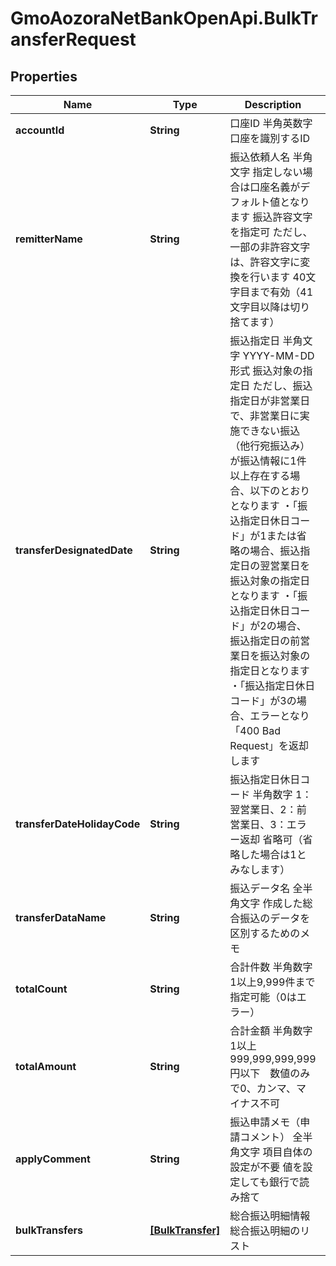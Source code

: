 # GmoAozoraNetBankOpenApi.BulkTransferRequest

## Properties
Name | Type | Description | Notes
------------ | ------------- | ------------- | -------------
**accountId** | **String** | 口座ID 半角英数字 口座を識別するID  | 
**remitterName** | **String** | 振込依頼人名 半角文字 指定しない場合は口座名義がデフォルト値となります 振込許容文字を指定可 ただし、一部の非許容文字は、許容文字に変換を行います 40文字目まで有効（41文字目以降は切り捨てます）  | [optional] 
**transferDesignatedDate** | **String** | 振込指定日 半角文字 YYYY-MM-DD形式 振込対象の指定日 ただし、振込指定日が非営業日で、非営業日に実施できない振込（他行宛振込み）が振込情報に1件以上存在する場合、以下のとおりとなります ・「振込指定日休日コード」が1または省略の場合、振込指定日の翌営業日を振込対象の指定日となります ・「振込指定日休日コード」が2の場合、振込指定日の前営業日を振込対象の指定日となります ・「振込指定日休日コード」が3の場合、エラーとなり「400 Bad Request」を返却します  | 
**transferDateHolidayCode** | **String** | 振込指定日休日コード 半角数字 1：翌営業日、2：前営業日、3：エラー返却 省略可（省略した場合は1とみなします）  | [optional] 
**transferDataName** | **String** | 振込データ名 全半角文字 作成した総合振込のデータを区別するためのメモ  | [optional] 
**totalCount** | **String** | 合計件数 半角数字 1以上9,999件まで指定可能（0はエラー）  | 
**totalAmount** | **String** | 合計金額 半角数字 1以上999,999,999,999円以下　数値のみで0、カンマ、マイナス不可  | 
**applyComment** | **String** | 振込申請メモ（申請コメント） 全半角文字 項目自体の設定が不要 値を設定しても銀行で読み捨て  | [optional] 
**bulkTransfers** | [**[BulkTransfer]**](BulkTransfer.md) | 総合振込明細情報 総合振込明細のリスト | 


